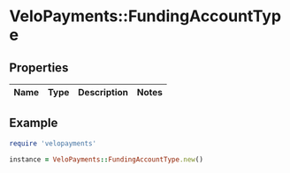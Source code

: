 # VeloPayments::FundingAccountType

## Properties

| Name | Type | Description | Notes |
| ---- | ---- | ----------- | ----- |

## Example

```ruby
require 'velopayments'

instance = VeloPayments::FundingAccountType.new()
```


